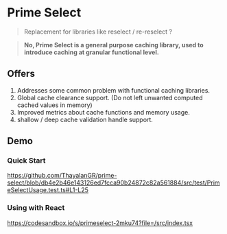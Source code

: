 # Prime Select

> Replacement for libraries like reselect / re-reselect ?

> **No, Prime Select is a general purpose caching library, used to introduce caching at granular functional level.**

## Offers

1. Addresses some common problem with functional caching libraries.
2. Global cache clearance support. (Do not left unwanted computed cached values in memory)
3. Improved metrics about cache functions and memory usage.
4. shallow / deep cache validation handle support.

## Demo

### Quick Start

https://github.com/ThayalanGR/prime-select/blob/db4e2b46e143126ed7fcca90b24872c82a561884/src/test/PrimeSelectUsage.test.ts#L1-L25

### Using with React

https://codesandbox.io/s/primeselect-2mku74?file=/src/index.tsx
